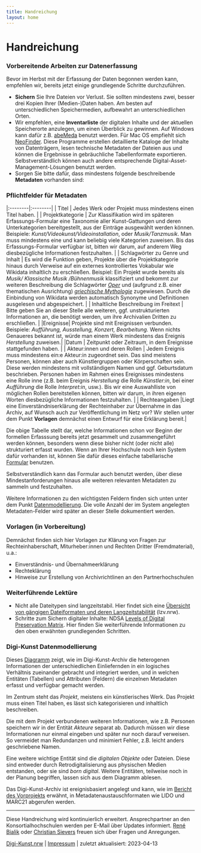 ```yaml
---
title: Handreichung
layout: home
---
```


# Handreichung

### Vorbereitende Arbeiten zur Datenerfassung
Bevor im Herbst mit der Erfassung der Daten begonnen werden kann, empfehlen wir, bereits jetzt einige grundlegende Schritte durchzuführen. 

- **Sichern** Sie Ihre Dateien vor Verlust. Sie sollten mindestens zwei, besser drei Kopien Ihrer (Medien-)Daten haben. Am besten auf unterschiedlichen Speichermedien, aufbewahrt an unterschiedlichen Orten.
- Wir empfehlen, eine **Inventarliste** der digitalen Inhalte und der aktuellen Speicherorte anzulegen, um einen Überblick zu gewinnen. Auf Windows kann dafür z.B. [abeMeda](https://www.abemeda.com/) benutzt werden. Für Mac OS empfiehlt sich [NeoFinder](https://cdfinder.de/). Diese Programme erstellen detaillierte Kataloge der Inhalte von Datenträgern, lesen technische Metadaten der Dateien aus und können die Ergebnisse in gebräuchliche Tabellenformate exportieren. Selbstverständlich können auch andere entsprechende Digital-Asset-Management-Lösungen benutzt werden.
- Sorgen Sie bitte dafür, dass mindestens folgende beschreibende **Metadaten** vorhanden sind: 

### Pflichtfelder für Metadaten

|:--------|:--------|
| Titel | Jedes Werk oder Projekt muss mindestens einen Titel haben. |
| Projektkategorie | Zur Klassifikation wird im späteren Erfassungs-Formular eine Taxonomie aller Kunst-Gattungen und deren Unterkategorien bereitgestellt, aus der Einträge ausgewählt werden können. Beispiele: *Kunst/Videokunst/Videoinstallation*, oder *Musik/Tanzmusik*. Man muss mindestens eine und kann beliebig viele Kategorien zuweisen. Bis das Erfassungs-Formular verfügbar ist, bitten wir darum, auf anderem Weg diesbezügliche Informationen festzuhalten. | 
| Schlagwörter zu Genre und Inhalt | Es wird die Funktion geben, Projekte über die Projektkategorie hinaus durch Verweise auf ein externes kontrolliertes Vokabular wie Wikidata inhaltlich zu erschließen. Beispiel: Ein Projekt wurde bereits als *Musik/	Klassische Musik	/Bühnenmusik* klassifiziert und bekommt zur weiteren Beschreibung die Schlagwörter *[Oper](https://www.wikidata.org/wiki/Q1344)* und (aufgrund z.B. einer thematischen Ausrichtung) *[griechische Mythologie](https://www.wikidata.org/wiki/Q34726)* zugewiesen. Durch die Einbindung von Wikidata werden automatisch Synonyme und Definitionen ausgelesen und abgespeichert. |
| Inhaltliche Beschreibung im Freitext           | Bitte geben Sie an dieser Stelle alle weiteren, ggf. unstrukturierten Informationen an, die benötigt werden, um ihre Archivalien Dritten zu erschließen.    | 
|Ereignisse| Projekte sind mit Ereignissen verbunden. Beispiele: *Aufführung, Ausstellung, Konzert, Bearbeitung.* Wenn nichts Genaueres bekannt ist, würde man einem Werk mindestens das Ereignis *Herstellung* zuweisen.|
|Datum | Zeitpunkt oder Zeitraum, in dem Ereignisse stattgefunden haben. |
| Akteur:innen und deren Rollen | Jedem Ereignis muss mindestens ein:e Akteur:in zugeordnet sein. Das sind meistens Personen, können aber auch Künstlergruppen oder Körperschaften sein. Diese werden mindestens mit vollständigem Namen und ggf. Geburtsdatum beschrieben. Personen haben im Rahmen eines Ereignisses mindestens eine Rolle inne (z.B. beim Ereignis *Herstellung* die Rolle *Künstler:in*, bei einer *Aufführung* die Rolle *Interpret:in*, usw.). Bis wir eine Auswahlliste von möglichen Rollen bereitstellen können, bitten wir darum, in ihren eigenen Worten diesbezügliche Informationen festzuhalten.  |
| Rechteangaben |Liegt eine Einverständniserklärung der Rechteinhaber zur Übernahme in das Archiv, auf Wunsch auch zur Veröffentlichung im Netz vor? Wir stellen unter dem Punkt **Vorlagen** demnächst einen Entwurf für eine Erklärung bereit.|

Die obige Tabelle stellt dar, welche Informationen schon vor Beginn der formellen Erfasssung bereits jetzt gesammelt und  zusammengeführt werden können, besonders wenn diese bisher nicht (oder nicht alle) strukturiert erfasst wurden. Wenn an Ihrer Hochschule noch kein System dafür vorhanden ist, können Sie dafür dieses einfache tabellarische [Formular](./assets/2023-04-13-Datenaufbereitung-Digi-Kunst.xlsx) benutzen.

Selbstverständlich kann das Formular auch benutzt werden, über diese Mindestanforderungen hinaus alle weiteren relevanten Metadaten zu sammeln und festzuhalten.

Weitere Informationen zu den wichtigsten Feldern finden sich unten unter dem Punkt [Datenmodellierung](https://digi-kunst.github.io/Handreichung/#digi-kunst-datenmodellierung). Die volle Anzahl der im System angelegten Metadaten-Felder wird später an dieser Stelle dokumentiert werden. 

### Vorlagen (in Vorbereitung) 

Demnächst finden sich hier Vorlagen zur Klärung von Fragen zur Rechteinhaberschaft, Miturheber:innen und Rechten Dritter (Fremdmaterial), u.a.:
- Einverständnis- und Übernahmeerklärung
- Rechteklärung
- Hinweise zur Erstellung von Archivrichtlinen an den Partnerhochschulen


### Weiterführende Lektüre

- Nicht alle Dateitypen sind langzeitstabil. Hier findet sich eine [Übersicht von gängigen Dateiformaten und deren Langzeitstabilität](https://www.lzv.nrw/dateiformate/) (lzv.nrw). 
- Schritte zum Sichern digitaler Inhalte: NDSA [Levels of Digital Preservation Matrix](https://osf.io/3na96). Hier finden Sie weiterführende Informationen zu den oben erwähnten grundlegenden Schritten.
	

### Digi-Kunst Datenmodellierung 

Dieses [Diagramm](./assets/2023-04-18_Skizze_Datenmodellierung.pdf) zeigt, wie im Digi-Kunst-Archiv die heterogenen Informationen der unterschiedlichen Einliefernden in ein logisches Verhältnis zueinander gebracht und integriert werden, und in welchen Entitäten (Tabellen) und Attributen (Feldern) die einzelnen Metadaten erfasst und verfügbar gemacht werden.

Im Zentrum steht das *Projekt*, meistens ein künstlerisches Werk. Das Projekt muss einen Titel haben, es lässt sich kategorisieren und inhaltlich beschreiben.  

Die mit dem Projekt verbundenen weiteren Informationen, wie z.B. Personen speichern wir in der Entität *Akteure* separat ab. Dadurch müssen wir diese Informationen nur einmal eingeben und später nur noch darauf verweisen. So vermeidet man Redundanzen und minimiert Fehler, z.B. leicht anders geschriebene Namen. 

Eine weitere wichtige Entität sind die *digitalen Objekte* oder Dateien. Diese sind entweder durch Retrodigitalisierung aus physischen Medien entstanden, oder sie sind *born digital*. Weitere Entitäten, teilweise noch in der Planung begriffen, lassen sich aus dem Diagramm ablesen.

Das Digi-Kunst-Archiv ist ereignisbasiert angelegt und kann, wie im [Bericht des Vorprojekts](https://www.dh.nrw/kooperationen/Digi-Kunst.nrw%20%28Vorprojekt%29-63) erwähnt, in Metadatenaustauschformaten wie LIDO und MARC21 abgerufen werden.

---
Diese Handreichung wird kontinuierlich erweitert. Ansprechpartner an den Konsortialhochschulen werden per E-Mail über Updates informiert. [René Bialik](https://www.folkwang-uni.de/home/hochschule/personen/mitarbeiterinnen-a-z/vollanzeige/personen-detail/adm/rene-bialik/) oder [Christian Sievers](https://www.khm.de/personen_hochschule/id.27806.christian-sievers/) freuen sich über Fragen und Anregungen. 

[Digi-Kunst.nrw](https://www.rsh-duesseldorf.de/musikhochschule/wir-ueber-uns/digi-kunstnrw/) | [Impressum](https://www.rsh-duesseldorf.de/service/datenschutz-impressum) | zuletzt aktualisiert: 2023-04-13